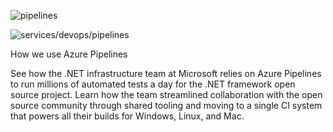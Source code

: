 
![pipelines](https://github.com/ezahr/fail-fast-and-cheap/blob/master/pictures/pipelines.png)

![services/devops/pipelines](https://azure.microsoft.com/en-us/services/devops/pipelines/)

How we use Azure Pipelines

See how the .NET infrastructure team at Microsoft relies on Azure Pipelines to run millions of automated tests a day for the .NET framework open source project. Learn how the team streamlined collaboration with the open source community through shared tooling and moving to a single CI system that powers all their builds for Windows, Linux, and Mac.
